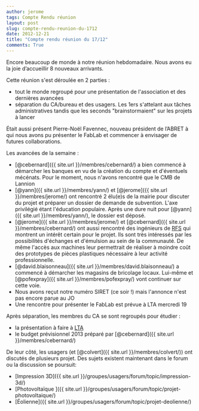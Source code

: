 ```yaml
---
author: jerome
tags: Compte Rendu réunion
layout: post
slug: compte-rendu-reunion-du-1712
date: 2012-12-21
title: "Compte rendu réunion du 17/12"
comments: True
---
```

Encore beaucoup de monde à notre réunion hebdomadaire. Nous avons eu la joie
d’accueillir 8 nouveaux arrivants.

Cette réunion s'est déroulée en 2 parties :

  * tout le monde regroupé pour une présentation de l'association et des dernières avancées
  * séparation du CA/bureau et des usagers. Les 1ers s'attelant aux tâches administratives tandis que les seconds "brainstormaient" sur les projets à lancer

Était aussi présent Pierre-Noël Favennec, nouveau président de l’ABRET à qui
nous avons pu présenter le FabLab et commencer à envisager de futures
collaborations.

Les avancées de la semaine :

  * [@cebernard]({{ site.url }}/membres/cebernard/) a bien commencé à démarcher les banques en vu de la création du compte et d'éventuels mécénats. Pour le moment, nous n'avons rencontré que le CMB de Lannion
  * [@yann]({{ site.url }}/membres/yann/) et [@jerome]({{ site.url }}/membres/jerome/) ont rencontré 2 élu(e)s de la mairie pour discuter du projet et préparer un dossier de demande de subvention. L'axe privilégié étant l'éducation populaire. Après une dure nuit pour [@yann]({{ site.url }}/membres/yann/), le dossier est déposé.
  * [@jerome]({{ site.url }}/membres/jerome/) et [@cebernard]({{ site.url }}/membres/cebernard/) ont aussi rencontré des ingénieurs de [RFS](https://www.rfsworld.com/) qui montrent un intérêt certain pour le projet. Ils sont très intéressés par les possibilités d'échanges et d'émulsion au sein de la communauté. De même l'accès aux machines leur permettrait de réaliser à moindre coût des prototypes de pièces plastiques nécessaire à leur activité professionnelle.
  * [@david.blaisonneau]({{ site.url }}/membres/david.blaisonneau/) a commencé à démarcher les magasins de bricolage locaux. Lui-même et [@pofexpray]({{ site.url }}/membres/pofexpray/) vont continuer sur cette voie.
  * Nous avons reçut notre numéro SIRET (ce soir !) mais l'annonce n'est pas encore parue au JO
  * Une rencontre pour présenter le FabLab est prévue à LTA mercredi 19

Après séparation, les membres du CA se sont regroupés pour étudier :

  * la présentation à faire à [LTA](https://www.lannion-tregor.com/)
  * le budget prévisionnel 2013 préparé par [@cebernard]({{ site.url }}/membres/cebernard/)

De leur côté, les usagers (et [@colvert]({{ site.url }}/membres/colvert/)) ont discutés de plusieurs projet. Des sujets
existent maintenant dans le forum ou la discussion se poursuit:

  * [Impression 3D]({{ site.url }}/groupes/usagers/forum/topic/impression-3d/)
  * [Photovoltaïque ]({{ site.url }}/groupes/usagers/forum/topic/projet-photovoltaique/)
  * [Éolienne]({{ site.url }}/groupes/usagers/forum/topic/projet-deolienne/)








